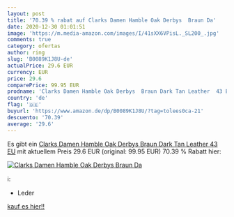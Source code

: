 ```yaml
---
layout: post
title: '70.39 % rabat auf Clarks Damen Hamble Oak Derbys  Braun Da'
date: 2020-12-30 01:01:51
image: 'https://m.media-amazon.com/images/I/41sXX6VPisL._SL200_.jpg'
comments: true
category: ofertas
author: ring
slug: 'B0089K1J8U-de'
actualPrice: 29.6 EUR
currency: EUR
price: 29.6
comparePrice: 99.95 EUR
prodname: 'Clarks Damen Hamble Oak Derbys  Braun Dark Tan Leather  43 EU'
country: 'de'
flag: '🇩🇪'
buyurl: 'https://www.amazon.de/dp/B0089K1J8U/?tag=tolees0ca-21'
descuento: '70.39'
average: '29.6'
---
```


Es gibt ein [Clarks Damen Hamble Oak Derbys  Braun Dark Tan Leather  43 EU](https://www.amazon.de/dp/B0089K1J8U/?tag=tolees0ca-21) mit aktuellem Preis 29.6 EUR (original: 99.95 EUR) 70.39 % Rabatt hier:

[![Clarks Damen Hamble Oak Derbys  Braun Da](https://m.media-amazon.com/images/I/41sXX6VPisL._SL200_.jpg)](https://www.amazon.de/dp/B0089K1J8U/?tag=tolees0ca-21)

ℹ️:

- Leder

[kauf es hier!!](https://www.amazon.de/dp/B0089K1J8U/?tag=tolees0ca-21)
